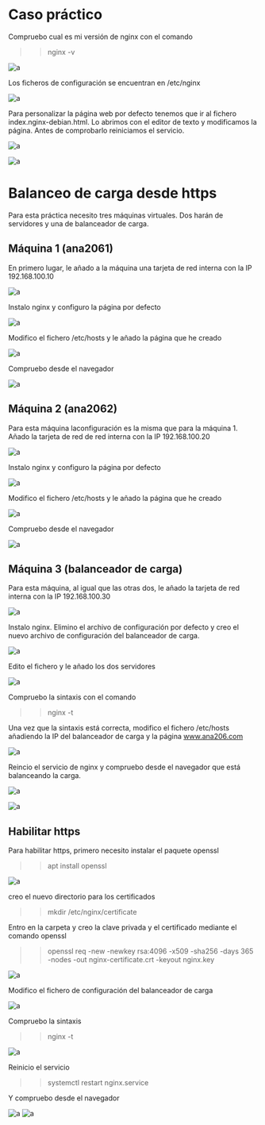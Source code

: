 # Caso práctico  

Compruebo cual es mi versión de nginx  con el comando

>>nginx -v  

![a](https://github.com/anamontejo95/nginx/blob/main/imagenes/Captura5.PNG)  

Los ficheros de configuración se encuentran en /etc/nginx  

![a](https://github.com/anamontejo95/nginx/blob/main/imagenes/Captura6.PNG)

Para personalizar la página web por defecto tenemos que ir al fichero index.nginx-debian.html. Lo abrimos con el editor de texto y modificamos la página. Antes de comprobarlo reiniciamos el servicio. 

![a](https://github.com/anamontejo95/nginx/blob/main/imagenes/Captura7.PNG)  

![a](https://github.com/anamontejo95/nginx/blob/main/imagenes/Captura8.PNG)

# Balanceo de carga desde https  

Para esta práctica necesito tres máquinas virtuales. Dos harán de servidores y una de balanceador de carga.  

## Máquina 1 (ana2061)  

En primero lugar, le añado a la máquina una tarjeta de red interna con la IP 192.168.100.10  

![a](https://github.com/anamontejo95/nginx/blob/main/imagenes/1.1.PNG)  

Instalo nginx y configuro la página por defecto  

![a](https://github.com/anamontejo95/nginx/blob/main/imagenes/1.2.PNG)  

Modifico el fichero /etc/hosts y le añado la página que he creado  

![a](https://github.com/anamontejo95/nginx/blob/main/imagenes/2.PNG)

Compruebo desde el navegador 

![a](https://github.com/anamontejo95/nginx/blob/main/imagenes/2.2.PNG)
  
## Máquina 2 (ana2062)  

Para esta máquina laconfiguración es la misma que para la máquina 1. Añado la tarjeta de red de red interna con la IP 192.168.100.20  

![a](https://github.com/anamontejo95/nginx/blob/main/imagenes/3.PNG)  

Instalo nginx y configuro la página por defecto  

![a](https://github.com/anamontejo95/nginx/blob/main/imagenes/4.PNG)  

Modifico el fichero /etc/hosts y le añado la página que he creado   

![a](https://github.com/anamontejo95/nginx/blob/main/imagenes/5.PNG)  

Compruebo desde el navegador  

![a](https://github.com/anamontejo95/nginx/blob/main/imagenes/6.PNG)
  
## Máquina 3 (balanceador de carga)  

Para esta máquina, al igual que las otras dos, le añado la tarjeta de red interna con la IP 192.168.100.30  

![a](https://github.com/anamontejo95/nginx/blob/main/imagenes/8.PNG)  

Instalo nginx. Elimino el archivo de configuración por defecto y creo el nuevo archivo de configuración del balanceador de carga.  

![a](https://github.com/anamontejo95/nginx/blob/main/imagenes/9.PNG)  

Edito el fichero y le añado los dos servidores  

![a](https://github.com/anamontejo95/nginx/blob/main/imagenes/13.PNG)

Compruebo la sintaxis con el comando  

>> nginx -t  

Una vez que la sintaxis está correcta, modifico el fichero /etc/hosts añadiendo la IP del balanceador de carga y la página www.ana206.com  

![a](https://github.com/anamontejo95/nginx/blob/main/imagenes/10.PNG)  

Reincio el servicio de nginx y compruebo desde el navegador que está balanceando la carga.  

![a](https://github.com/anamontejo95/nginx/blob/main/imagenes/11.PNG)  

![a](https://github.com/anamontejo95/nginx/blob/main/imagenes/12.PNG)

## Habilitar https  

Para habilitar https, primero necesito instalar el paquete openssl  

>> apt install openssl

![a](https://github.com/anamontejo95/nginx/blob/main/imagenes/h1.PNG)

creo el nuevo directorio para los certificados  

>> mkdir /etc/nginx/certificate

Entro en la carpeta y creo la clave privada y el certificado mediante el comando openssl

>> openssl req -new -newkey rsa:4096 -x509 -sha256 -days 365 -nodes -out nginx-certificate.crt -keyout nginx.key  

![a](https://github.com/anamontejo95/nginx/blob/main/imagenes/h2.PNG)

Modifico el fichero de configuración del balanceador de carga

![a](https://github.com/anamontejo95/nginx/blob/main/imagenes/h3.PNG)

Compruebo la sintaxis

>> nginx -t  

![a](https://github.com/anamontejo95/nginx/blob/main/imagenes/h4.PNG)

Reinicio el servicio  

>> systemctl restart nginx.service  

Y compruebo desde el navegador  

![a](https://github.com/anamontejo95/nginx/blob/main/imagenes/h5.PNG)
![a](https://github.com/anamontejo95/nginx/blob/main/imagenes/h6.PNG)
